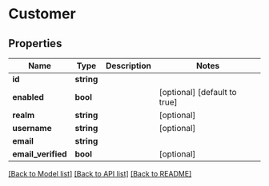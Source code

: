 # Customer

## Properties
Name | Type | Description | Notes
------------ | ------------- | ------------- | -------------
**id** | **string** |  | 
**enabled** | **bool** |  | [optional] [default to true]
**realm** | **string** |  | [optional] 
**username** | **string** |  | [optional] 
**email** | **string** |  | 
**email_verified** | **bool** |  | [optional] 

[[Back to Model list]](../README.md#documentation-for-models) [[Back to API list]](../README.md#documentation-for-api-endpoints) [[Back to README]](../README.md)


